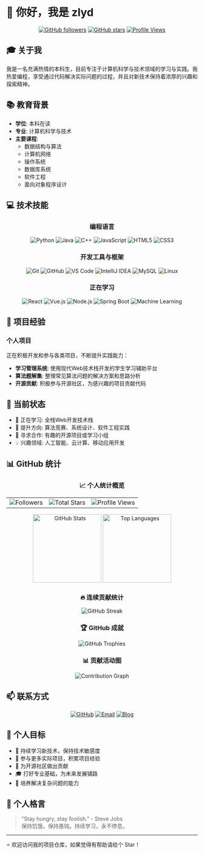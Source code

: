 # 👋 你好，我是 zlyd

<div align="center">
  
[![GitHub followers](https://img.shields.io/github/followers/zlyd-CV?style=social)](https://github.com/zlyd-CV)
[![GitHub stars](https://img.shields.io/github/stars/zlyd-CV?style=social)](https://github.com/zlyd-CV)
[![Profile Views](https://komarev.com/ghpvc/?username=zlyd-CV&color=brightgreen)](https://github.com/zlyd-CV)

</div>

## 🎓 关于我

我是一名充满热情的本科生，目前专注于计算机科学与技术领域的学习与实践。我热爱编程，享受通过代码解决实际问题的过程，并且对新技术保持着浓厚的兴趣和探索精神。

## 📚 教育背景

- **学位**: 本科在读
- **专业**: 计算机科学与技术
- **主要课程**: 
  - 数据结构与算法
  - 计算机网络
  - 操作系统
  - 数据库系统
  - 软件工程
  - 面向对象程序设计

## 💻 技术技能

<div align="center">

### 编程语言
![Python](https://img.shields.io/badge/Python-3776AB?style=for-the-badge&logo=python&logoColor=white)
![Java](https://img.shields.io/badge/Java-ED8B00?style=for-the-badge&logo=openjdk&logoColor=white)
![C++](https://img.shields.io/badge/C++-00599C?style=for-the-badge&logo=cplusplus&logoColor=white)
![JavaScript](https://img.shields.io/badge/JavaScript-F7DF1E?style=for-the-badge&logo=javascript&logoColor=black)
![HTML5](https://img.shields.io/badge/HTML5-E34F26?style=for-the-badge&logo=html5&logoColor=white)
![CSS3](https://img.shields.io/badge/CSS3-1572B6?style=for-the-badge&logo=css3&logoColor=white)

### 开发工具与框架
![Git](https://img.shields.io/badge/Git-F05032?style=for-the-badge&logo=git&logoColor=white)
![GitHub](https://img.shields.io/badge/GitHub-181717?style=for-the-badge&logo=github&logoColor=white)
![VS Code](https://img.shields.io/badge/VS_Code-007ACC?style=for-the-badge&logo=visual-studio-code&logoColor=white)
![IntelliJ IDEA](https://img.shields.io/badge/IntelliJ_IDEA-000000?style=for-the-badge&logo=intellij-idea&logoColor=white)
![MySQL](https://img.shields.io/badge/MySQL-4479A1?style=for-the-badge&logo=mysql&logoColor=white)
![Linux](https://img.shields.io/badge/Linux-FCC624?style=for-the-badge&logo=linux&logoColor=black)

### 正在学习
![React](https://img.shields.io/badge/React-61DAFB?style=for-the-badge&logo=react&logoColor=black)
![Vue.js](https://img.shields.io/badge/Vue.js-4FC08D?style=for-the-badge&logo=vue.js&logoColor=white)
![Node.js](https://img.shields.io/badge/Node.js-339933?style=for-the-badge&logo=node.js&logoColor=white)
![Spring Boot](https://img.shields.io/badge/Spring_Boot-6DB33F?style=for-the-badge&logo=spring-boot&logoColor=white)
![Machine Learning](https://img.shields.io/badge/Machine_Learning-FF6F00?style=for-the-badge&logo=tensorflow&logoColor=white)

</div>

## 🚀 项目经验

### 个人项目
正在积极开发和参与各类项目，不断提升实践能力：

- **学习管理系统**: 使用现代Web技术栈开发的学生学习辅助平台
- **算法题解集**: 整理常见算法问题的解决方案和思路分析
- **开源贡献**: 积极参与开源社区，为感兴趣的项目贡献代码

## 🌱 当前状态

- 🔭 正在学习: 全栈Web开发技术栈
- 🌱 提升方向: 算法竞赛、系统设计、软件工程实践
- 👯 寻求合作: 有趣的开源项目或学习小组
- 💡 兴趣领域: 人工智能、云计算、移动应用开发

## 📊 GitHub 统计

<div align="center">

### 📈 个人统计概览

<table>
  <tr>
    <td align="center">
      <img src="https://img.shields.io/github/followers/zlyd-CV?label=Followers&style=social" alt="Followers" />
    </td>
    <td align="center">
      <img src="https://img.shields.io/github/stars/zlyd-CV?label=Total%20Stars&style=social" alt="Total Stars" />
    </td>
    <td align="center">
      <img src="https://komarev.com/ghpvc/?username=zlyd-CV&label=Profile%20Views&color=0e75b6&style=flat" alt="Profile Views" />
    </td>
  </tr>
</table>

<p align="center">
  <img height="180em" src="https://github-readme-stats.vercel.app/api?username=zlyd-CV&show_icons=true&theme=default&include_all_commits=true&count_private=true&hide_border=true" alt="GitHub Stats" />
  <img height="180em" src="https://github-readme-stats.vercel.app/api/top-langs/?username=zlyd-CV&layout=compact&theme=default&hide_border=true" alt="Top Languages" />
</p>

### 🔥 连续贡献统计

<p align="center">
  <img src="https://github-readme-streak-stats.herokuapp.com/?user=zlyd-CV&theme=default&hide_border=true" alt="GitHub Streak" />
</p>

### 🏆 GitHub 成就

<p align="center">
  <img src="https://github-profile-trophy.vercel.app/?username=zlyd-CV&theme=flat&no-frame=true&row=1&column=7" alt="GitHub Trophies" />
</p>

### 📊 贡献活动图

<p align="center">
  <img src="https://github-readme-activity-graph.vercel.app/graph?username=zlyd-CV&theme=github-light&hide_border=true" alt="Contribution Graph" />
</p>

</div>

## 📫 联系方式

<div align="center">

[![GitHub](https://img.shields.io/badge/GitHub-zlyd--CV-181717?style=for-the-badge&logo=github)](https://github.com/zlyd-CV)
[![Email](https://img.shields.io/badge/Email-联系我-D14836?style=for-the-badge&logo=gmail&logoColor=white)](https://github.com/zlyd-CV/zlyd-CV/issues)
[![Blog](https://img.shields.io/badge/Blog-筹备中-FF5722?style=for-the-badge&logo=blogger&logoColor=white)](#)

</div>

## 🎯 个人目标

- 📖 持续学习新技术，保持技术敏感度
- 💪 参与更多实际项目，积累项目经验
- 🤝 为开源社区做出贡献
- 🎓 打好专业基础，为未来发展铺路
- 🌟 培养解决复杂问题的能力

## 💬 个人格言

> "Stay hungry, stay foolish." - Steve Jobs  
> 保持饥饿，保持愚钝。持续学习，永不停息。

---

⭐️ 欢迎访问我的项目仓库，如果觉得有帮助请给个 Star！
